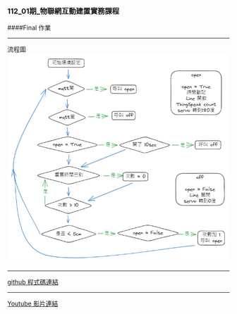 ### 112_01期_物聯網互動建置實務課程
####Final 作業
- - -
流程圖
![流程圖](images/flow_chart.png)
- - -
[github 程式碼連結](https://youtu.be/jro40tkCHU8)
- - -
[Youtube 影片連結](https://youtu.be/jro40tkCHU8)



